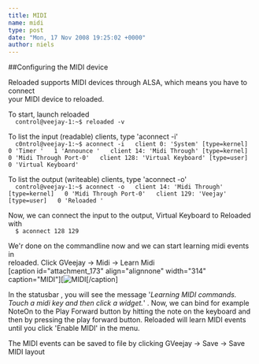 ```yaml
---
title: MIDI
name: midi
type: post
date: "Mon, 17 Nov 2008 19:25:02 +0000"
author: niels
---
```

##Configuring the MIDI device  

Reloaded supports MIDI devices through ALSA, which means you have to connect  
your MIDI device to reloaded.  

To start, launch reloaded  
`  
control@veejay-1:~$ reloaded -v  
`  

To list the input (readable) clients, type 'aconnect -i'  
`  
c0ntrol@veejay-1:~$ aconnect -i  
client 0: 'System' [type=kernel]  
0 'Timer '  
1 'Announce '  
client 14: 'Midi Through' [type=kernel]  
0 'Midi Through Port-0'  
client 128: 'Virtual Keyboard' [type=user]  
0 'Virtual Keyboard'  
`  

To list the output (writeable) clients, type 'aconnect -o'  
`  
control@veejay-1:~$ aconnect -o  
client 14: 'Midi Through' [type=kernel]  
0 'Midi Through Port-0'  
client 129: 'Veejay' [type=user]  
0 'Reloaded '  
`  

Now, we can connect the input to the output, Virtual Keyboard to Reloaded with  
`  
$ aconnect 128 129  
`  

We'r done on the commandline now and we can start learning midi events in  
reloaded. Click GVeejay -> Midi -> Learn Midi  
[caption id="attachment_173" align="alignnone" width="314" caption="MIDI"][![MIDI](/uploads/2008/11/midi.png)[/caption]  

In the statusbar , you will see the message '*Learning MIDI commands. Touch a midi key and then click a widget.*' . Now, we can bind for example NoteOn to the Play Forward button by hitting the note on the keyboard and then by pressing the play forward button. Reloaded will learn MIDI events until you click 'Enable MIDI' in the menu.  

The MIDI events can be saved to file by clicking GVeejay -> Save -> Save MIDI layout